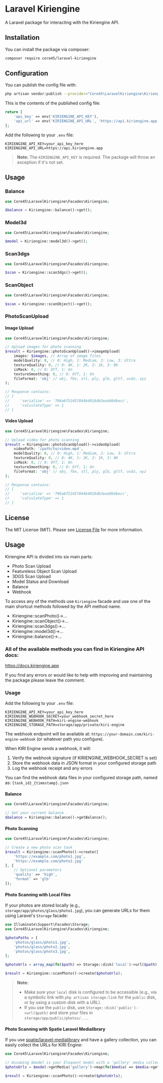 # Laravel Kiriengine

A Laravel package for interacting with the Kiriengine API.

## Installation

You can install the package via composer:

```bash
composer require core45/laravel-kiriengine
```

## Configuration

You can publish the config file with:

```bash
php artisan vendor:publish --provider="Core45\LaravelKiriengine\KiriengineServiceProvider" --tag="config"
```

This is the contents of the published config file:

```php
return [
    'api_key' => env('KIRIENGINE_API_KEY'),
    'api_url' => env('KIRIENGINE_API_URL', 'https://api.kiriengine.app'),
];
```

Add the following to your `.env` file:

```env
KIRIENGINE_API_KEY=your_api_key_here
KIRIENGINE_API_URL=https://api.kiriengine.app
```

> **Note:** The `KIRIENGINE_API_KEY` is required. The package will throw an exception if it's not set.

## Usage

### Balance

```php
use Core45\LaravelKiriengine\Facades\Kiriengine;

$balance = Kiriengine::balance()->get();
```

### Model3d

```php
use Core45\LaravelKiriengine\Facades\Kiriengine;

$model = Kiriengine::model3d()->get();
```

### Scan3dgs

```php
use Core45\LaravelKiriengine\Facades\Kiriengine;

$scan = Kiriengine::scan3dgs()->get();
```

### ScanObject

```php
use Core45\LaravelKiriengine\Facades\Kiriengine;

$scan = Kiriengine::scanObject()->get();
```

### PhotoScanUpload

#### Image Upload
```php
use Core45\LaravelKiriengine\Facades\Kiriengine;

// Upload images for photo scanning
$result = Kiriengine::photoScanUpload()->imageUpload(
    images: $images, // Array of image files
    modelQuality: 0, // 0: High, 1: Medium, 2: Low, 3: Ultra
    textureQuality: 0, // 0: 4K, 1: 2K, 2: 1K, 3: 8K
    isMask: 0, // 0: Off, 1: On
    textureSmoothing: 0, // 0: Off, 1: On
    fileFormat: 'obj' // obj, fbx, stl, ply, glb, gltf, usdz, xyz
);

// Response contains:
// [
//     'serialize' => '796a6f52457844b4918db3eadd64becc',
//     'calculateType' => 1
// ]
```

#### Video Upload
```php
use Core45\LaravelKiriengine\Facades\Kiriengine;

// Upload video for photo scanning
$result = Kiriengine::photoScanUpload()->videoUpload(
    videoPath: '/path/to/video.mp4',
    modelQuality: 0, // 0: High, 1: Medium, 2: Low, 3: Ultra
    textureQuality: 0, // 0: 4K, 1: 2K, 2: 1K, 3: 8K
    isMask: 0, // 0: Off, 1: On
    textureSmoothing: 0, // 0: Off, 1: On
    fileFormat: 'obj' // obj, fbx, stl, ply, glb, gltf, usdz, xyz
);

// Response contains:
// [
//     'serialize' => '796a6f52457844b4918db3eadd64becc',
//     'calculateType' => 1
// ]
```

## License

The MIT License (MIT). Please see [License File](LICENSE.md) for more information.

## Usage

Kiriengine API is divided into six main parts:
- Photo Scan Upload
- Featureless Object Scan Upload
- 3DGS Scan Upload
- Model Status and Download
- Balance
- Webhook

To access any of the methods use `Kiriengine` facade and use one of the main shortcut methods followed by the API method name.
- Kiriengine::scanPhoto()->...
- Kiriengine::scanObject()->...
- Kiriengine::scan3dgs()->...
- Kiriengine::model3d()->...
- Kiriengine::balance()->...


### All of the available methods you can find in Kiriengine API docs:

https://docs.kiriengine.app

If you find any errors or would like to help with improving and maintaining the package please leave the comment.


### Usage

Add the following to your `.env` file:

```env
KIRIENGINE_API_KEY=your_api_key_here
KIRIENGINE_WEBHOOK_SECRET=your_webhook_secret_here
KIRIENGINE_WEBHOOK_PATH=kiri-engine-webhook
KIRIENGINE_STORAGE_PATH=storage/app/private/kiri-engine
```

The webhook endpoint will be available at: `https://your-domain.com/kiri-engine-webhook` (or whatever path you configure).

When KIRI Engine sends a webhook, it will:
1. Verify the webhook signature (if KIRIENGINE_WEBHOOK_SECRET is set)
2. Store the webhook data in JSON format in your configured storage path
3. Log the webhook receipt and any errors

You can find the webhook data files in your configured storage path, named as: `{task_id}_{timestamp}.json`

#### Balance

```php
use Core45\LaravelKiriengine\Facades\Kiriengine;

// Get your current balance
$balance = Kiriengine::balance()->getBalance();
```

#### Photo Scanning

```php
use Core45\LaravelKiriengine\Facades\Kiriengine;

// Create a new photo scan task
$result = Kiriengine::scanPhoto()->create([
    'https://example.com/photo1.jpg',
    'https://example.com/photo2.jpg'
], [
    // Optional parameters
    'quality' => 'high',
    'format' => 'glb'
]);
```

#### Photo Scanning with Local Files

If your photos are stored locally (e.g., `storage/app/photos/glass/photo1.jpg`), you can generate URLs for them using Laravel's `Storage` facade:

```php
use Illuminate\Support\Facades\Storage;
use Core45\LaravelKiriengine\Facades\Kiriengine;

$photoPaths = [
    'photos/glass/photo1.jpg',
    'photos/glass/photo2.jpg',
    'photos/glass/photo3.jpg',
];

$photoUrls = array_map(fn($path) => Storage::disk('local')->url($path), $photoPaths);

$result = Kiriengine::scanPhoto()->create($photoUrls);
```

> **Note:**
> - Make sure your `local` disk is configured to be accessible (e.g., via a symbolic link with `php artisan storage:link` for the `public` disk, or by using a custom disk with a URL).
> - If you use the `public` disk, use `Storage::disk('public')->url($path)` and store your files in `storage/app/public/photos/...`.

#### Photo Scanning with Spatie Laravel Medialibrary

If you use [spatie/laravel-medialibrary](https://spatie.be/docs/laravel-medialibrary) and have a gallery collection, you can easily collect the URLs for KIRI Engine:

```php
use Core45\LaravelKiriengine\Facades\Kiriengine;

// Assuming $model is your Eloquent model with a 'gallery' media collection
$photoUrls = $model->getMedia('gallery')->map(fn($media) => $media->getUrl())->toArray();

$result = Kiriengine::scanPhoto()->create($photoUrls);
```